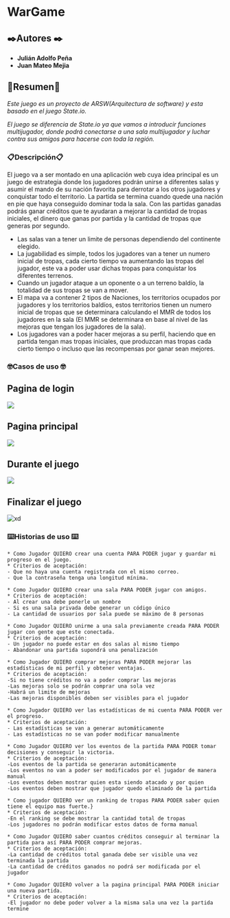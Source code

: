 # WarGame
## ✒️Autores ✒️

* **Julián Adolfo Peña**
* **Juan Mateo Mejia**

## 🚀Resumen🚀

_Este juego es un proyecto de ARSW(Arquitectura de software) y esta basado en el juego State.io._


_El juego se diferencia de State.io ya que vamos a introducir funciones multijugador, donde podrá conectarse a una sala multijugador y luchar contra sus amigos para hacerse con toda la región._

### 📋Descripción📋

El juego va a ser montado en una aplicación web cuya idea principal es un juego de estrategia donde los jugadores podrán unirse a diferentes salas y asumir el mando de su nación favorita para derrotar a los otros jugadores y conquistar todo el territorio. La partida se termina cuando quede una nación en pie que haya conseguido dominar toda la sala. Con las partidas ganadas podrás ganar créditos que te ayudaran a mejorar la cantidad de tropas iniciales, el dinero que ganas por partida y la cantidad de tropas que generas por segundo.

* Las salas van a tener un limite de personas dependiendo del continente elegido.
* La jugabilidad es simple, todos los jugadores van a tener un numero inicial de tropas, cada cierto tiempo va aumentando las tropas del jugador, este va a poder usar dichas tropas para conquistar los diferentes terrenos.
* Cuando un jugador ataque a un oponente o a un terreno baldío, la totalidad de sus tropas se van a mover.
* El mapa va a contener 2 tipos de Naciones, los territorios ocupados por jugadores y los territorios baldíos, estos territorios tienen un numero inicial de tropas que se determinara calculando el MMR de todos los jugadores en la sala (El MMR se determinara en base al nivel de las mejoras que tengan los jugadores de la sala).
* Los jugadores van a poder hacer mejoras a su perfil, haciendo que en partida tengan mas tropas iniciales, que produzcan mas tropas cada cierto tiempo o incluso que las recompensas por ganar sean mejores.


### 🤓Casos de uso 🤓
## Pagina de login


![](https://i.ibb.co/nCfCfkG/1.png)


## Pagina principal



![](https://i.ibb.co/q1x0Xyq/2.png)


## Durante el juego


![](https://i.ibb.co/mXp7Jwc/3.png)

## Finalizar el juego


![xd](https://i.ibb.co/zFDXzbh/4.png)



### ⌨️Historias de uso ⌨️



```
* Como Jugador QUIERO crear una cuenta PARA PODER jugar y guardar mi progreso en el juego.
* Criterios de aceptación: 
- Que no haya una cuenta registrada con el mismo correo.
- Que la contraseña tenga una longitud mínima.

```

```
* Como Jugador QUIERO crear una sala PARA PODER jugar con amigos.
* Criterios de aceptación: 
- Al crear una debe ponerle un nombre 
- Si es una sala privada debe generar un código único
- La cantidad de usuarios por sala puede se máximo de 8 personas 
```
```
* Como Jugador QUIERO unirme a una sala previamente creada PARA PODER jugar con gente que este conectada.
* Criterios de aceptación: 
- Un jugador no puede estar en dos salas al mismo tiempo
- Abandonar una partida supondrá una penalización 
```
```
* Como Jugador QUIERO comprar mejoras PARA PODER mejorar las estadísticas de mi perfil y obtener ventajas.
* Criterios de aceptación: 
-Si no tiene créditos no va a poder comprar las mejoras
-Las mejoras solo se podrán comprar una sola vez
-Habrá un limite de mejoras
-Las mejoras disponibles deben ser visibles para el jugador
```
```
* Como Jugador QUIERO ver las estadísticas de mi cuenta PARA PODER ver el progreso.
* Criterios de aceptación: 
- Las estadísticas se van a generar automáticamente 
- Las estadísticas no se van poder modificar manualmente 
```

```
* Como Jugador QUIERO ver los eventos de la partida PARA PODER tomar decisiones y conseguir la victoria.
* Criterios de aceptación: 
-Los eventos de la partida se generaran automáticamente 
-Los eventos no van a poder ser modificados por el jugador de manera manual 
-Los eventos deben mostrar quien esta siendo atacado y por quien
-Los eventos deben mostrar que jugador quedo eliminado de la partida
```

```
* Como jugador QUIERO ver un ranking de tropas PARA PODER saber quien tiene el equipo mas fuerte.}
* Criterios de aceptación: 
-En el ranking se debe mostrar la cantidad total de tropas
-Los jugadores no podrán modificar estos datos de forma manual
```
```
* Como Jugador QUIERO saber cuantos créditos conseguir al terminar la partida para así PARA PODER comprar mejoras.
* Criterios de aceptación: 
-La cantidad de créditos total ganada debe ser visible una vez terminada la partida
-La cantidad de créditos ganados no podrá ser modificada por el jugador 
```
```
* Como Jugador QUIERO volver a la pagina principal PARA PODER iniciar una nueva partida.
* Criterios de aceptación:
-El jugador no debe poder volver a la misma sala una vez la partida termine
``` 

